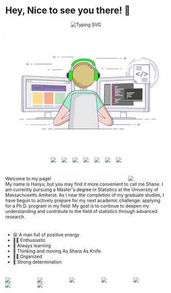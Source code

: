 # Hey, Nice to see you there! 👋

<div align="center">

  <div align="center">
    <img src="https://readme-typing-svg.demolab.com/?lines=Hello+World!!!;WelCome+To+Shane's+Space!!!&center=true" alt="Typing SVG">
  </div>

  <img align="middle" width="600" src="https://raw.githubusercontent.com/devSouvik/devSouvik/master/gif3.gif" /><br>

  <div align="center">
    <img src="https://img.shields.io/badge/UMass-red"/></a>&emsp;
    <img src="https://img.shields.io/badge/Statistics-blue"/></a>&emsp;
    <img src="https://img.shields.io/badge/Bayesian Inference-yellow"/></a>&emsp;
    <img src="https://img.shields.io/badge/MCMC-green"/></a>&emsp;
    <img src="https://img.shields.io/badge/R-black"/></a>&emsp;
    <img src="https://img.shields.io/badge/Python-purple"/></a>&emsp;
    <img src="https://img.shields.io/badge/Still_learning...-white"/>
  </div>

</div>

#

<img align="right" width="120" src="https://cdn.jsdelivr.net/gh/sun0225SUN/sun0225SUN/assets/images/technologist.png" />

<p>Welcome to my page! </br> My name is Hanyu, but you may find it more convenient to call me Shane. I am currently pursuing a Master's degree in Statistics at the University of Massachusetts 
  Amherst. As I near the completion of my graduate studies, I have begun to actively prepare for my next academic challenge: applying for a Ph.D. program in my field. My goal is to continue to deepen my 
  understanding and contribute to the field of statistics through advanced research.
</p>

#

- 😝 A man full of positive energy
- 🙋‍♂️ Enthusiastic
- 💭 Always learning
- 💨 Thinking and moving As Sharp As Knife
- 👨‍💻 Organized
- 🧗 Strong determination

# 
<div>
  <img align="left" width="100" src="https://cdn.jsdelivr.net/gh/sun0225SUN/sun0225SUN/assets/images/man_run.png" />
  <img align="left" width="100" src="https://cdn.jsdelivr.net/gh/sun0225SUN/sun0225SUN/assets/images/play.png" />
  <img align="left" width="100" src="https://cdn.jsdelivr.net/gh/sun0225SUN/sun0225SUN/assets/images/man.png" />
  <img align="left" width="100" src="https://cdn.jsdelivr.net/gh/sun0225SUN/sun0225SUN/assets/images/astronaut.png" />
  <img align="left" width="100" src="https://cdn.jsdelivr.net/gh/sun0225SUN/sun0225SUN/assets/images/cxyduck.gif" />
  <img align="left" width="100" src="https://cdn.jsdelivr.net/gh/sun0225SUN/sun0225SUN/assets/images/coffee.gif" />
  <img align="left" width="100" src="https://cdn.jsdelivr.net/gh/sun0225SUN/sun0225SUN/assets/images/pig.gif" />
</div>

<!--
**HanyuXiao-Shane/HanyuXiao-Shane** is a ✨ _special_ ✨ repository because its `README.md` (this file) appears on your GitHub profile.

Here are some ideas to get you started:

- 🔭 I’m currently working on ...
- 🌱 I’m currently learning ...
- 👯 I’m looking to collaborate on ...
- 🤔 I’m looking for help with ...
- 💬 Ask me about ...
- 📫 How to reach me: ...
- 😄 Pronouns: ...
- ⚡ Fun fact: ...
-->
